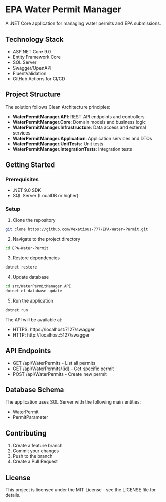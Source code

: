 # EPA Water Permit Manager

A .NET Core application for managing water permits and EPA submissions.

## Technology Stack

- ASP.NET Core 9.0
- Entity Framework Core
- SQL Server
- Swagger/OpenAPI
- FluentValidation
- GitHub Actions for CI/CD

## Project Structure

The solution follows Clean Architecture principles:

- **WaterPermitManager.API**: REST API endpoints and controllers
- **WaterPermitManager.Core**: Domain models and business logic
- **WaterPermitManager.Infrastructure**: Data access and external services
- **WaterPermitManager.Application**: Application services and DTOs
- **WaterPermitManager.UnitTests**: Unit tests
- **WaterPermitManager.IntegrationTests**: Integration tests

## Getting Started

### Prerequisites

- .NET 9.0 SDK
- SQL Server (LocalDB or higher)

### Setup

1. Clone the repository
```bash
git clone https://github.com/Vexatious-777/EPA-Water-Permit.git
```

2. Navigate to the project directory
```bash
cd EPA-Water-Permit
```

3. Restore dependencies
```bash
dotnet restore
```

4. Update database
```bash
cd src/WaterPermitManager.API
dotnet ef database update
```

5. Run the application
```bash
dotnet run
```

The API will be available at:
- HTTPS: https://localhost:7127/swagger
- HTTP: http://localhost:5127/swagger

## API Endpoints

- GET /api/WaterPermits - List all permits
- GET /api/WaterPermits/{id} - Get specific permit
- POST /api/WaterPermits - Create new permit

## Database Schema

The application uses SQL Server with the following main entities:

- WaterPermit
- PermitParameter

## Contributing

1. Create a feature branch
2. Commit your changes
3. Push to the branch
4. Create a Pull Request

## License

This project is licensed under the MIT License - see the LICENSE file for details.
